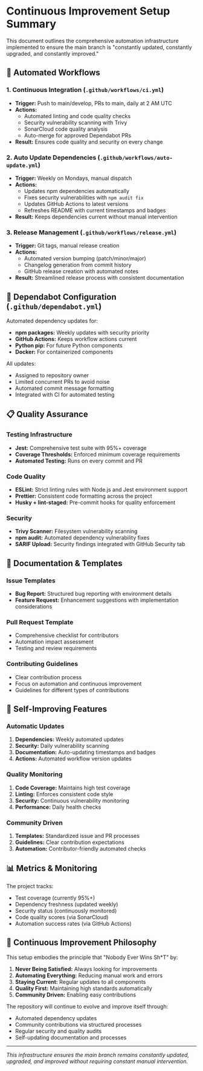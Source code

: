 # Continuous Improvement Setup Summary

This document outlines the comprehensive automation infrastructure implemented to ensure the main branch is "constantly updated, constantly upgraded, and constantly improved."

## 🤖 Automated Workflows

### 1. Continuous Integration (`.github/workflows/ci.yml`)
- **Trigger:** Push to main/develop, PRs to main, daily at 2 AM UTC
- **Actions:**
  - Automated linting and code quality checks
  - Security vulnerability scanning with Trivy
  - SonarCloud code quality analysis
  - Auto-merge for approved Dependabot PRs
- **Result:** Ensures code quality and security on every change

### 2. Auto Update Dependencies (`.github/workflows/auto-update.yml`)
- **Trigger:** Weekly on Mondays, manual dispatch
- **Actions:**
  - Updates npm dependencies automatically
  - Fixes security vulnerabilities with `npm audit fix`
  - Updates GitHub Actions to latest versions
  - Refreshes README with current timestamps and badges
- **Result:** Keeps dependencies current without manual intervention

### 3. Release Management (`.github/workflows/release.yml`)
- **Trigger:** Git tags, manual release creation
- **Actions:**
  - Automated version bumping (patch/minor/major)
  - Changelog generation from commit history
  - GitHub release creation with automated notes
- **Result:** Streamlined release process with consistent documentation

## 🔧 Dependabot Configuration (`.github/dependabot.yml`)

Automated dependency updates for:
- **npm packages:** Weekly updates with security priority
- **GitHub Actions:** Keeps workflow actions current
- **Python pip:** For future Python components
- **Docker:** For containerized components

All updates:
- Assigned to repository owner
- Limited concurrent PRs to avoid noise
- Automated commit message formatting
- Integrated with CI for automated testing

## 📋 Quality Assurance

### Testing Infrastructure
- **Jest:** Comprehensive test suite with 95%+ coverage
- **Coverage Thresholds:** Enforced minimum coverage requirements
- **Automated Testing:** Runs on every commit and PR

### Code Quality
- **ESLint:** Strict linting rules with Node.js and Jest environment support
- **Prettier:** Consistent code formatting across the project
- **Husky + lint-staged:** Pre-commit hooks for quality enforcement

### Security
- **Trivy Scanner:** Filesystem vulnerability scanning
- **npm audit:** Automated dependency vulnerability fixes
- **SARIF Upload:** Security findings integrated with GitHub Security tab

## 📝 Documentation & Templates

### Issue Templates
- **Bug Report:** Structured bug reporting with environment details
- **Feature Request:** Enhancement suggestions with implementation considerations

### Pull Request Template
- Comprehensive checklist for contributors
- Automation impact assessment
- Testing and review requirements

### Contributing Guidelines
- Clear contribution process
- Focus on automation and continuous improvement
- Guidelines for different types of contributions

## 🚀 Self-Improving Features

### Automatic Updates
1. **Dependencies:** Weekly automated updates
2. **Security:** Daily vulnerability scanning
3. **Documentation:** Auto-updating timestamps and badges
4. **Actions:** Automated workflow version updates

### Quality Monitoring
1. **Code Coverage:** Maintains high test coverage
2. **Linting:** Enforces consistent code style
3. **Security:** Continuous vulnerability monitoring
4. **Performance:** Daily health checks

### Community Driven
1. **Templates:** Standardized issue and PR processes
2. **Guidelines:** Clear contribution expectations
3. **Automation:** Contributor-friendly automated checks

## 📊 Metrics & Monitoring

The project tracks:
- Test coverage (currently 95%+)
- Dependency freshness (updated weekly)
- Security status (continuously monitored)
- Code quality scores (via SonarCloud)
- Automation success rates (via GitHub Actions)

## 🎯 Continuous Improvement Philosophy

This setup embodies the principle that "Nobody Ever Wins Sh*T" by:

1. **Never Being Satisfied:** Always looking for improvements
2. **Automating Everything:** Reducing manual work and errors
3. **Staying Current:** Regular updates to all components
4. **Quality First:** Maintaining high standards automatically
5. **Community Driven:** Enabling easy contributions

The repository will continue to evolve and improve itself through:
- Automated dependency updates
- Community contributions via structured processes
- Regular security and quality audits
- Self-updating documentation and processes

---

*This infrastructure ensures the main branch remains constantly updated, upgraded, and improved without requiring constant manual intervention.*